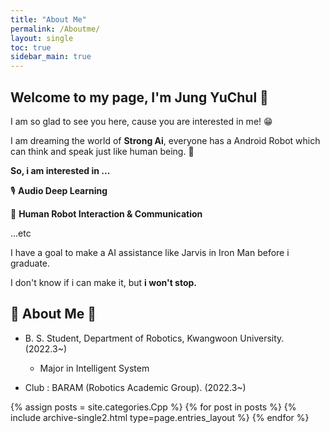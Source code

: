 ```yaml
---
title: "About Me"
permalink: /Aboutme/
layout: single
toc: true
sidebar_main: true
---
```


## Welcome to my page, I'm Jung YuChul 🥳

I am so glad to see you here, cause you are interested in me! 😁

I am dreaming the world of **Strong Ai**, everyone has a Android Robot which can think and speak just like human being. 🤖

**So, i am interested in ...**

🎙 **Audio Deep Learning**

💭 **Human Robot Interaction & Communication**

...etc

I have a goal to make a AI assistance like Jarvis in Iron Man before i graduate.

I don't know if i can make it, but **i won't stop.**

## 🌟 About Me 🌟

* B. S. Student, Department of Robotics, Kwangwoon University. (2022.3~)
    * Major in Intelligent System

* Club : BARAM (Robotics Academic Group). (2022.3~)


{% assign posts = site.categories.Cpp %}
{% for post in posts %} {% include archive-single2.html type=page.entries_layout %} {% endfor %}